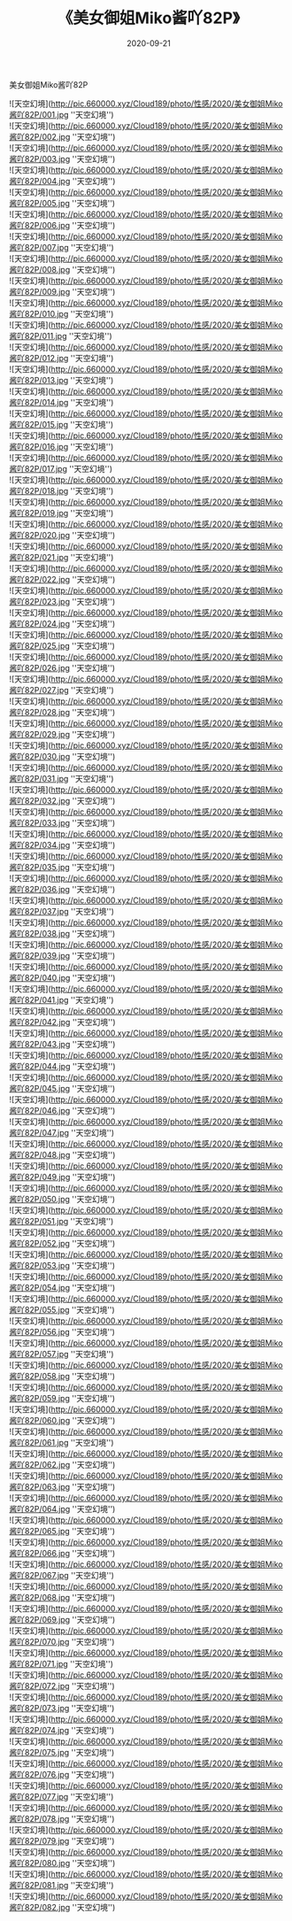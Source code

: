 ﻿---
layout: post
title:  《美女御姐Miko酱吖82P》
date:   2020-09-21
img: http://pic.660000.xyz/Cloud189/photo/性感/2020/美女御姐Miko酱吖82P/000.jpg
categories: [美女, 性感, 泳衣]
---

美女御姐Miko酱吖82P



![天空幻境](http://pic.660000.xyz/Cloud189/photo/性感/2020/美女御姐Miko酱吖82P/001.jpg ''天空幻境'') <br>
![天空幻境](http://pic.660000.xyz/Cloud189/photo/性感/2020/美女御姐Miko酱吖82P/002.jpg ''天空幻境'') <br>
![天空幻境](http://pic.660000.xyz/Cloud189/photo/性感/2020/美女御姐Miko酱吖82P/003.jpg ''天空幻境'') <br>
![天空幻境](http://pic.660000.xyz/Cloud189/photo/性感/2020/美女御姐Miko酱吖82P/004.jpg ''天空幻境'') <br>
![天空幻境](http://pic.660000.xyz/Cloud189/photo/性感/2020/美女御姐Miko酱吖82P/005.jpg ''天空幻境'') <br>
![天空幻境](http://pic.660000.xyz/Cloud189/photo/性感/2020/美女御姐Miko酱吖82P/006.jpg ''天空幻境'') <br>
![天空幻境](http://pic.660000.xyz/Cloud189/photo/性感/2020/美女御姐Miko酱吖82P/007.jpg ''天空幻境'') <br>
![天空幻境](http://pic.660000.xyz/Cloud189/photo/性感/2020/美女御姐Miko酱吖82P/008.jpg ''天空幻境'') <br>
![天空幻境](http://pic.660000.xyz/Cloud189/photo/性感/2020/美女御姐Miko酱吖82P/009.jpg ''天空幻境'') <br>
![天空幻境](http://pic.660000.xyz/Cloud189/photo/性感/2020/美女御姐Miko酱吖82P/010.jpg ''天空幻境'') <br>
![天空幻境](http://pic.660000.xyz/Cloud189/photo/性感/2020/美女御姐Miko酱吖82P/011.jpg ''天空幻境'') <br>
![天空幻境](http://pic.660000.xyz/Cloud189/photo/性感/2020/美女御姐Miko酱吖82P/012.jpg ''天空幻境'') <br>
![天空幻境](http://pic.660000.xyz/Cloud189/photo/性感/2020/美女御姐Miko酱吖82P/013.jpg ''天空幻境'') <br>
![天空幻境](http://pic.660000.xyz/Cloud189/photo/性感/2020/美女御姐Miko酱吖82P/014.jpg ''天空幻境'') <br>
![天空幻境](http://pic.660000.xyz/Cloud189/photo/性感/2020/美女御姐Miko酱吖82P/015.jpg ''天空幻境'') <br>
![天空幻境](http://pic.660000.xyz/Cloud189/photo/性感/2020/美女御姐Miko酱吖82P/016.jpg ''天空幻境'') <br>
![天空幻境](http://pic.660000.xyz/Cloud189/photo/性感/2020/美女御姐Miko酱吖82P/017.jpg ''天空幻境'') <br>
![天空幻境](http://pic.660000.xyz/Cloud189/photo/性感/2020/美女御姐Miko酱吖82P/018.jpg ''天空幻境'') <br>
![天空幻境](http://pic.660000.xyz/Cloud189/photo/性感/2020/美女御姐Miko酱吖82P/019.jpg ''天空幻境'') <br>
![天空幻境](http://pic.660000.xyz/Cloud189/photo/性感/2020/美女御姐Miko酱吖82P/020.jpg ''天空幻境'') <br>
![天空幻境](http://pic.660000.xyz/Cloud189/photo/性感/2020/美女御姐Miko酱吖82P/021.jpg ''天空幻境'') <br>
![天空幻境](http://pic.660000.xyz/Cloud189/photo/性感/2020/美女御姐Miko酱吖82P/022.jpg ''天空幻境'') <br>
![天空幻境](http://pic.660000.xyz/Cloud189/photo/性感/2020/美女御姐Miko酱吖82P/023.jpg ''天空幻境'') <br>
![天空幻境](http://pic.660000.xyz/Cloud189/photo/性感/2020/美女御姐Miko酱吖82P/024.jpg ''天空幻境'') <br>
![天空幻境](http://pic.660000.xyz/Cloud189/photo/性感/2020/美女御姐Miko酱吖82P/025.jpg ''天空幻境'') <br>
![天空幻境](http://pic.660000.xyz/Cloud189/photo/性感/2020/美女御姐Miko酱吖82P/026.jpg ''天空幻境'') <br>
![天空幻境](http://pic.660000.xyz/Cloud189/photo/性感/2020/美女御姐Miko酱吖82P/027.jpg ''天空幻境'') <br>
![天空幻境](http://pic.660000.xyz/Cloud189/photo/性感/2020/美女御姐Miko酱吖82P/028.jpg ''天空幻境'') <br>
![天空幻境](http://pic.660000.xyz/Cloud189/photo/性感/2020/美女御姐Miko酱吖82P/029.jpg ''天空幻境'') <br>
![天空幻境](http://pic.660000.xyz/Cloud189/photo/性感/2020/美女御姐Miko酱吖82P/030.jpg ''天空幻境'') <br>
![天空幻境](http://pic.660000.xyz/Cloud189/photo/性感/2020/美女御姐Miko酱吖82P/031.jpg ''天空幻境'') <br>
![天空幻境](http://pic.660000.xyz/Cloud189/photo/性感/2020/美女御姐Miko酱吖82P/032.jpg ''天空幻境'') <br>
![天空幻境](http://pic.660000.xyz/Cloud189/photo/性感/2020/美女御姐Miko酱吖82P/033.jpg ''天空幻境'') <br>
![天空幻境](http://pic.660000.xyz/Cloud189/photo/性感/2020/美女御姐Miko酱吖82P/034.jpg ''天空幻境'') <br>
![天空幻境](http://pic.660000.xyz/Cloud189/photo/性感/2020/美女御姐Miko酱吖82P/035.jpg ''天空幻境'') <br>
![天空幻境](http://pic.660000.xyz/Cloud189/photo/性感/2020/美女御姐Miko酱吖82P/036.jpg ''天空幻境'') <br>
![天空幻境](http://pic.660000.xyz/Cloud189/photo/性感/2020/美女御姐Miko酱吖82P/037.jpg ''天空幻境'') <br>
![天空幻境](http://pic.660000.xyz/Cloud189/photo/性感/2020/美女御姐Miko酱吖82P/038.jpg ''天空幻境'') <br>
![天空幻境](http://pic.660000.xyz/Cloud189/photo/性感/2020/美女御姐Miko酱吖82P/039.jpg ''天空幻境'') <br>
![天空幻境](http://pic.660000.xyz/Cloud189/photo/性感/2020/美女御姐Miko酱吖82P/040.jpg ''天空幻境'') <br>
![天空幻境](http://pic.660000.xyz/Cloud189/photo/性感/2020/美女御姐Miko酱吖82P/041.jpg ''天空幻境'') <br>
![天空幻境](http://pic.660000.xyz/Cloud189/photo/性感/2020/美女御姐Miko酱吖82P/042.jpg ''天空幻境'') <br>
![天空幻境](http://pic.660000.xyz/Cloud189/photo/性感/2020/美女御姐Miko酱吖82P/043.jpg ''天空幻境'') <br>
![天空幻境](http://pic.660000.xyz/Cloud189/photo/性感/2020/美女御姐Miko酱吖82P/044.jpg ''天空幻境'') <br>
![天空幻境](http://pic.660000.xyz/Cloud189/photo/性感/2020/美女御姐Miko酱吖82P/045.jpg ''天空幻境'') <br>
![天空幻境](http://pic.660000.xyz/Cloud189/photo/性感/2020/美女御姐Miko酱吖82P/046.jpg ''天空幻境'') <br>
![天空幻境](http://pic.660000.xyz/Cloud189/photo/性感/2020/美女御姐Miko酱吖82P/047.jpg ''天空幻境'') <br>
![天空幻境](http://pic.660000.xyz/Cloud189/photo/性感/2020/美女御姐Miko酱吖82P/048.jpg ''天空幻境'') <br>
![天空幻境](http://pic.660000.xyz/Cloud189/photo/性感/2020/美女御姐Miko酱吖82P/049.jpg ''天空幻境'') <br>
![天空幻境](http://pic.660000.xyz/Cloud189/photo/性感/2020/美女御姐Miko酱吖82P/050.jpg ''天空幻境'') <br>
![天空幻境](http://pic.660000.xyz/Cloud189/photo/性感/2020/美女御姐Miko酱吖82P/051.jpg ''天空幻境'') <br>
![天空幻境](http://pic.660000.xyz/Cloud189/photo/性感/2020/美女御姐Miko酱吖82P/052.jpg ''天空幻境'') <br>
![天空幻境](http://pic.660000.xyz/Cloud189/photo/性感/2020/美女御姐Miko酱吖82P/053.jpg ''天空幻境'') <br>
![天空幻境](http://pic.660000.xyz/Cloud189/photo/性感/2020/美女御姐Miko酱吖82P/054.jpg ''天空幻境'') <br>
![天空幻境](http://pic.660000.xyz/Cloud189/photo/性感/2020/美女御姐Miko酱吖82P/055.jpg ''天空幻境'') <br>
![天空幻境](http://pic.660000.xyz/Cloud189/photo/性感/2020/美女御姐Miko酱吖82P/056.jpg ''天空幻境'') <br>
![天空幻境](http://pic.660000.xyz/Cloud189/photo/性感/2020/美女御姐Miko酱吖82P/057.jpg ''天空幻境'') <br>
![天空幻境](http://pic.660000.xyz/Cloud189/photo/性感/2020/美女御姐Miko酱吖82P/058.jpg ''天空幻境'') <br>
![天空幻境](http://pic.660000.xyz/Cloud189/photo/性感/2020/美女御姐Miko酱吖82P/059.jpg ''天空幻境'') <br>
![天空幻境](http://pic.660000.xyz/Cloud189/photo/性感/2020/美女御姐Miko酱吖82P/060.jpg ''天空幻境'') <br>
![天空幻境](http://pic.660000.xyz/Cloud189/photo/性感/2020/美女御姐Miko酱吖82P/061.jpg ''天空幻境'') <br>
![天空幻境](http://pic.660000.xyz/Cloud189/photo/性感/2020/美女御姐Miko酱吖82P/062.jpg ''天空幻境'') <br>
![天空幻境](http://pic.660000.xyz/Cloud189/photo/性感/2020/美女御姐Miko酱吖82P/063.jpg ''天空幻境'') <br>
![天空幻境](http://pic.660000.xyz/Cloud189/photo/性感/2020/美女御姐Miko酱吖82P/064.jpg ''天空幻境'') <br>
![天空幻境](http://pic.660000.xyz/Cloud189/photo/性感/2020/美女御姐Miko酱吖82P/065.jpg ''天空幻境'') <br>
![天空幻境](http://pic.660000.xyz/Cloud189/photo/性感/2020/美女御姐Miko酱吖82P/066.jpg ''天空幻境'') <br>
![天空幻境](http://pic.660000.xyz/Cloud189/photo/性感/2020/美女御姐Miko酱吖82P/067.jpg ''天空幻境'') <br>
![天空幻境](http://pic.660000.xyz/Cloud189/photo/性感/2020/美女御姐Miko酱吖82P/068.jpg ''天空幻境'') <br>
![天空幻境](http://pic.660000.xyz/Cloud189/photo/性感/2020/美女御姐Miko酱吖82P/069.jpg ''天空幻境'') <br>
![天空幻境](http://pic.660000.xyz/Cloud189/photo/性感/2020/美女御姐Miko酱吖82P/070.jpg ''天空幻境'') <br>
![天空幻境](http://pic.660000.xyz/Cloud189/photo/性感/2020/美女御姐Miko酱吖82P/071.jpg ''天空幻境'') <br>
![天空幻境](http://pic.660000.xyz/Cloud189/photo/性感/2020/美女御姐Miko酱吖82P/072.jpg ''天空幻境'') <br>
![天空幻境](http://pic.660000.xyz/Cloud189/photo/性感/2020/美女御姐Miko酱吖82P/073.jpg ''天空幻境'') <br>
![天空幻境](http://pic.660000.xyz/Cloud189/photo/性感/2020/美女御姐Miko酱吖82P/074.jpg ''天空幻境'') <br>
![天空幻境](http://pic.660000.xyz/Cloud189/photo/性感/2020/美女御姐Miko酱吖82P/075.jpg ''天空幻境'') <br>
![天空幻境](http://pic.660000.xyz/Cloud189/photo/性感/2020/美女御姐Miko酱吖82P/076.jpg ''天空幻境'') <br>
![天空幻境](http://pic.660000.xyz/Cloud189/photo/性感/2020/美女御姐Miko酱吖82P/077.jpg ''天空幻境'') <br>
![天空幻境](http://pic.660000.xyz/Cloud189/photo/性感/2020/美女御姐Miko酱吖82P/078.jpg ''天空幻境'') <br>
![天空幻境](http://pic.660000.xyz/Cloud189/photo/性感/2020/美女御姐Miko酱吖82P/079.jpg ''天空幻境'') <br>
![天空幻境](http://pic.660000.xyz/Cloud189/photo/性感/2020/美女御姐Miko酱吖82P/080.jpg ''天空幻境'') <br>
![天空幻境](http://pic.660000.xyz/Cloud189/photo/性感/2020/美女御姐Miko酱吖82P/081.jpg ''天空幻境'') <br>
![天空幻境](http://pic.660000.xyz/Cloud189/photo/性感/2020/美女御姐Miko酱吖82P/082.jpg ''天空幻境'') <br>
